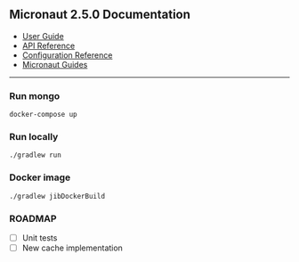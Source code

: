 ## Micronaut 2.5.0 Documentation

- [User Guide](https://docs.micronaut.io/2.5.0/guide/index.html)
- [API Reference](https://docs.micronaut.io/2.5.0/api/index.html)
- [Configuration Reference](https://docs.micronaut.io/2.5.0/guide/configurationreference.html)
- [Micronaut Guides](https://guides.micronaut.io/index.html)
---

### Run mongo

`docker-compose up`

### Run locally

`./gradlew run`

### Docker image

`./gradlew jibDockerBuild`

### ROADMAP
- [ ] Unit tests
- [ ] New cache implementation